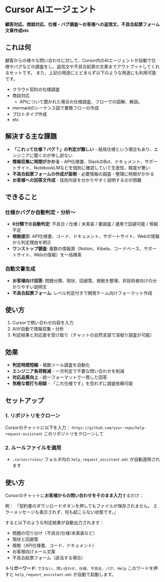 # Cursor AIエージェント 

**顧客対応、商談対応、仕様・バグ調査〜お客様への返信文、不具合起票フォーム文章作成etc**

## これは何
顧客からの様々な問い合わせに対して、Cursor内のAIエージェントが自動で仕様やバグなどの調査をし、返信文や不具合起票の文章までアウトプットしてくれるセットです。
また、上記の用途にとどまらず以下のような用途にも利用可能です。
- クラウド契約の仕様調査
- 商談対応
  - APIについて聞かれた場合の仕様調査、フローでの図解、解説。
- mermaidのシーケンス図で業務フローの作成
- プロトタイプ作成
- etc

## 解決する主な課題

- **「これって仕様？バグ？」の判定が難しい** - 結局仕様という場合もあり、エンジニアに聞くのが申し訳ない
- **情報収集に時間がかかる** - API仕様書、SlackのBot、ドキュメント、サポートサイト、NotebookLMなどを個別に確認していて生産性、精度が悪い
- **不具合起票フォームの作成が面倒** - 必要情報の調査・整理に時間がかかる
- **お客様への回答文作成** - 技術内容を分かりやすく説明するのが困難

## できること

### 仕様かバグか自動判定・分析〜
- **6分類での自動判定**: 不具合 / 仕様 / 未実装 / 要調査 / 運用で回避可能 / 情報不足
- **根拠提示**: API仕様書、コード、ドキュメント、サポートサイト、Webの情報から判定理由を明示
- **ワンストップ調査**: 複数の情報源（Notion、Kibela、コードベース、サポートサイト、Webの情報）を一括検索

### 自動文書生成
- **お客様向け回答**: 問題分類、現状、回避策、根拠を整理、非技術者向けの分かりやすい説明文
- **不具合起票フォーム**: レベル判定付きで開発チーム向けフォーマット作成

## 使い方
1. Cursorで問い合わせ内容を入力
2. AIが自動で情報収集・分析
3. 判定結果と対応案を受け取り（チャットの自然言語で深堀り調査が可能）

## 効果
- **判定時間短縮** - 複数ツール調査を自動化
- **エンジニア負荷軽減** - 一次判定で不要な問い合わせを削減  
- **対応品質向上** - 統一フォーマットで一貫した回答
- **気軽な壁打ち相談** - 「これ仕様です」を恐れずに調査依頼可能

## セットアップ

### 1. リポジトリをクローン
Cursorのチャットに以下を入力：
`https://github.com/your-repo/help-request-assistant` 
このリポジトリをクローンして

### 2. ルールファイルを適用
- `.cursor/rules/` フォルダ内の `help_request_assistant.mdc` が自動適用されます

## 使い方
Cursorのチャットに**お客様からの問い合わせをそのまま入力**するだけ：

例：
「契約書のダウンロードボタンを押してもファイルが保存されません。
エラーメッセージも表示されず、何も起こらない状態です。」

すると以下のような判定結果が自動出力されます：
- 問題の切り分け（不具合/仕様/未実装など）
- 現状と回避策
- 根拠（API仕様書、コード、ドキュメント）
- お客様向けメール文案
- 不具合起票フォーム（該当する場合）

**トリガーワード**: `できない`、`問い合わせ`、`仕様`、`不具合`、`バグ`、`Help`
このワードを押すと `help_request_assistant.mdc` が自動で起動します。

